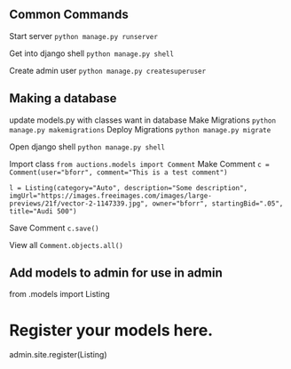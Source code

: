 ## Common Commands

Start server
`python manage.py runserver`

Get into django shell
`python manage.py shell`

Create admin user
`python manage.py createsuperuser`


## Making a database
update models.py with classes want in database
Make Migrations
`python manage.py makemigrations`
Deploy Migrations
`python manage.py migrate`

Open django shell
`python manage.py shell`

Import class
`from auctions.models import Comment`
Make Comment
`c = Comment(user="bforr", comment="This is a test comment")`

`l = Listing(category="Auto", description="Some description", imgUrl="https://images.freeimages.com/images/large-previews/21f/vector-2-1147339.jpg", owner="bforr", startingBid=".05", title="Audi 500")`


Save Comment
`c.save()`

View all 
`Comment.objects.all()`


## Add models to admin for use in admin
from .models import Listing

# Register your models here.
admin.site.register(Listing)